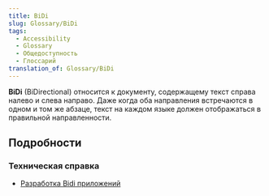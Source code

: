 ```yaml
---
title: BiDi
slug: Glossary/BiDi
tags:
  - Accessibility
  - Glossary
  - Общедоступность
  - Глоссарий
translation_of: Glossary/BiDi
---
```


**BiDi** (BiDirectional) относится к документу, содержащему текст справа налево и слева направо. Даже когда оба направления встречаются в одном и том же абзаце, текст на каждом языке должен отображаться в правильной направленности.

## Подробности

### Техническая справка

- [Разработка Bidi приложений](/ru/docs/Archive/B2G_OS/Firefox_OS_apps/Localization/Developing_Bidi_Apps)
